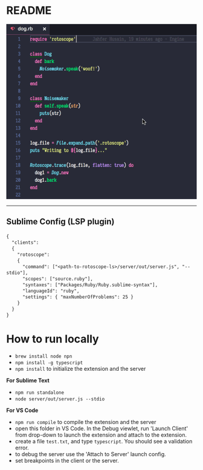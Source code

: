 # README

![Demo](https://raw.githubusercontent.com/jahfer/rotoscope-ls/master/example_project/rotoscope-ls.gif)

-------------------

## Sublime Config (LSP plugin)

```
{
  "clients":
  {
    "rotoscope":
    {
      "command": ["<path-to-rotoscope-ls>/server/out/server.js", "--stdio"],
      "scopes": ["source.ruby"],
      "syntaxes": ["Packages/Ruby/Ruby.sublime-syntax"],
      "languageId": "ruby",
      "settings": { "maxNumberOfProblems": 25 }
    }
  }
}
```


# How to run locally
* `brew install node npn`
* `npm install -g typescript`
* `npm install` to initialize the extension and the server

**For Sublime Text**
* `npm run standalone`
* `node server/out/server.js --stdio`

**For VS Code**
* `npm run compile` to compile the extension and the server
* open this folder in VS Code. In the Debug viewlet, run 'Launch Client' from drop-down to launch the extension and attach to the extension.
* create a file `test.txt`, and type `typescript`. You should see a validation error.
* to debug the server use the 'Attach to Server' launch config.
* set breakpoints in the client or the server.
